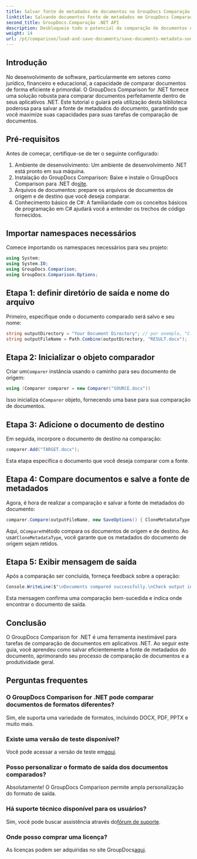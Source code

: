 ```yaml
---
title: Salvar fonte de metadados de documentos no GroupDocs Comparação para .NET
linktitle: Salvando documentos Fonte de metadados em GroupDocs Comparação para .NET
second_title: GroupDocs.Comparação .NET API
description: Desbloqueie todo o potencial da comparação de documentos em seus aplicativos .NET aproveitando o GroupDocs Comparison for .NET. Este tutorial passo a passo orienta você a comparar documentos sem esforço, enquanto foca em salvar a fonte de metadados do documento.
weight: 14
url: /pt/comparison/load-and-save-documents/save-documents-metadata-source/
---
```

## Introdução

No desenvolvimento de software, particularmente em setores como jurídico, financeiro e educacional, a capacidade de comparar documentos de forma eficiente é primordial. O GroupDocs Comparison for .NET fornece uma solução robusta para comparar documentos perfeitamente dentro de seus aplicativos .NET. Este tutorial o guiará pela utilização desta biblioteca poderosa para salvar a fonte de metadados do documento, garantindo que você maximize suas capacidades para suas tarefas de comparação de documentos.

## Pré-requisitos

Antes de começar, certifique-se de ter o seguinte configurado:

1. Ambiente de desenvolvimento: Um ambiente de desenvolvimento .NET está pronto em sua máquina.
2. Instalação do GroupDocs Comparison: Baixe e instale o GroupDocs Comparison para .NET do[site](https://releases.groupdocs.com/comparison/net/).
3. Arquivos de documentos: prepare os arquivos de documentos de origem e de destino que você deseja comparar.
4. Conhecimento básico de C#: A familiaridade com os conceitos básicos de programação em C# ajudará você a entender os trechos de código fornecidos.

## Importar namespaces necessários

Comece importando os namespaces necessários para seu projeto:

```csharp
using System;
using System.IO;
using GroupDocs.Comparison;
using GroupDocs.Comparison.Options;
```

## Etapa 1: definir diretório de saída e nome do arquivo

Primeiro, especifique onde o documento comparado será salvo e seu nome:

```csharp
string outputDirectory = "Your Document Directory"; // por exemplo, "C:\\Documentos"
string outputFileName = Path.Combine(outputDirectory, "RESULT.docx");
```

## Etapa 2: Inicializar o objeto comparador

 Criar um`Comparer` instância usando o caminho para seu documento de origem:

```csharp
using (Comparer comparer = new Comparer("SOURCE.docx"))
```
 Isso inicializa o`Comparer` objeto, fornecendo uma base para sua comparação de documentos.

## Etapa 3: Adicione o documento de destino

Em seguida, incorpore o documento de destino na comparação:

```csharp
comparer.Add("TARGET.docx");
```
Esta etapa especifica o documento que você deseja comparar com a fonte.

## Etapa 4: Compare documentos e salve a fonte de metadados

Agora, é hora de realizar a comparação e salvar a fonte de metadados do documento:

```csharp
comparer.Compare(outputFileName, new SaveOptions() { CloneMetadataType = MetadataType.Source });
```
 Aqui, o`Compare`método compara os documentos de origem e de destino. Ao usar`CloneMetadataType`, você garante que os metadados do documento de origem sejam retidos.

## Etapa 5: Exibir mensagem de saída

Após a comparação ser concluída, forneça feedback sobre a operação:

```csharp
Console.WriteLine($"\nDocuments compared successfully.\nCheck output in {outputDirectory}.");
```
Esta mensagem confirma uma comparação bem-sucedida e indica onde encontrar o documento de saída.

## Conclusão

O GroupDocs Comparison for .NET é uma ferramenta inestimável para tarefas de comparação de documentos em aplicativos .NET. Ao seguir este guia, você aprendeu como salvar eficientemente a fonte de metadados do documento, aprimorando seu processo de comparação de documentos e a produtividade geral.

## Perguntas frequentes

### O GroupDocs Comparison for .NET pode comparar documentos de formatos diferentes?

Sim, ele suporta uma variedade de formatos, incluindo DOCX, PDF, PPTX e muito mais.

### Existe uma versão de teste disponível?

 Você pode acessar a versão de teste em[aqui](https://releases.groupdocs.com/).

### Posso personalizar o formato de saída dos documentos comparados?

Absolutamente! O GroupDocs Comparison permite ampla personalização do formato de saída.

### Há suporte técnico disponível para os usuários?

 Sim, você pode buscar assistência através do[fórum de suporte](https://forum.groupdocs.com/c/comparison/12).

### Onde posso comprar uma licença?

 As licenças podem ser adquiridas no site GroupDocs[aqui](https://purchase.groupdocs.com/buy).